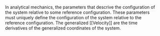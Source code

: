 In analytical mechanics, the parameters that descrive the configuration of the system relative to some reference configuration. These parameters must uniquely define the configuration of the system relative to the reference configuration. The generalized [[Velocity]] are the time derivatives of the generalized coordinates of the system.